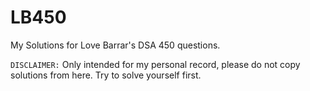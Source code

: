 # LB450

My Solutions for Love Barrar's DSA 450 questions.

`DISCLAIMER:` Only intended for my personal record, please do not copy solutions from here. Try to solve yourself first.